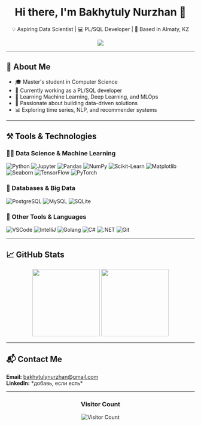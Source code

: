 <h1 align="center">Hi there, I'm Bakhytuly Nurzhan 👋</h1>
<p align="center">💡 Aspiring Data Scientist | 💻 PL/SQL Developer | 📍 Based in Almaty, KZ</p>
<p align="center">
  <img src="https://readme-typing-svg.herokuapp.com/?lines=Turning+data+into+insights.;Loving+Python,+AI,+and+ML!;&center=true&width=440&height=45">
</p>

---

## 🧠 About Me

- 🎓 Master's student in Computer Science
- 💼 Currently working as a PL/SQL developer
- 🌱 Learning Machine Learning, Deep Learning, and MLOps
- 🔭 Passionate about building data-driven solutions
- 📊 Exploring time series, NLP, and recommender systems

---

## ⚒️ Tools & Technologies

### 👨‍💻 Data Science & Machine Learning
![Python](https://img.shields.io/badge/Language-Python-informational?style=flat&logo=python&logoColor=white&color=2bbc8a)
![Jupyter](https://img.shields.io/badge/Tool-Jupyter-informational?style=flat&logo=jupyter&logoColor=white&color=2bbc8a)
![Pandas](https://img.shields.io/badge/Library-Pandas-informational?style=flat&logo=pandas&logoColor=white&color=2bbc8a)
![NumPy](https://img.shields.io/badge/Library-NumPy-informational?style=flat&logo=numpy&logoColor=white&color=2bbc8a)
![Scikit-Learn](https://img.shields.io/badge/Library-Scikit--Learn-informational?style=flat&logo=scikit-learn&logoColor=white&color=2bbc8a)
![Matplotlib](https://img.shields.io/badge/Library-Matplotlib-informational?style=flat&logo=matplotlib&logoColor=white&color=2bbc8a)
![Seaborn](https://img.shields.io/badge/Library-Seaborn-informational?style=flat&color=2bbc8a)
![TensorFlow](https://img.shields.io/badge/Framework-TensorFlow-informational?style=flat&logo=tensorflow&logoColor=white&color=2bbc8a)
![PyTorch](https://img.shields.io/badge/Framework-PyTorch-informational?style=flat&logo=pytorch&logoColor=white&color=2bbc8a)

### 💾 Databases & Big Data
![PostgreSQL](https://img.shields.io/badge/Database-PostgreSQL-informational?style=flat&logo=postgresql&logoColor=white&color=2bbc8a)
![MySQL](https://img.shields.io/badge/Database-MySQL-informational?style=flat&logo=mysql&logoColor=white&color=2bbc8a)
![SQLite](https://img.shields.io/badge/Database-SQLite-informational?style=flat&logo=sqlite&logoColor=white&color=2bbc8a)

### 🧰 Other Tools & Languages
![VSCode](https://img.shields.io/badge/Editor-VSCode-informational?style=flat&logo=visual-studio-code&logoColor=white&color=2bbc8a)
![IntelliJ](https://img.shields.io/badge/Editor-IntelliJ%20IDEA-informational?style=flat&logo=intellij-idea&logoColor=white&color=2bbc8a)
![Golang](https://img.shields.io/badge/Language-Golang-informational?style=flat&logo=go&logoColor=white&color=2bbc8a)
![C#](https://img.shields.io/badge/Language-C%23-informational?style=flat&logo=c-sharp&logoColor=white&color=2bbc8a)
![.NET](https://img.shields.io/badge/Framework-.NET-informational?style=flat&logo=dotnet&logoColor=white&color=2bbc8a)
![Git](https://img.shields.io/badge/VersionControl-Git-informational?style=flat&logo=git&logoColor=white&color=2bbc8a)

---

## 📈 GitHub Stats

<p align="center">
  <img height="180em" src="https://github-readme-stats.vercel.app/api?username=SameArray&show_icons=true&hide_border=true&theme=radical" />
  <img height="180em" src="https://github-readme-stats.vercel.app/api/top-langs/?username=SameArray&layout=compact&hide_border=true&theme=radical" />
</p>

---

## 📬 Contact Me

<p>
  <b>Email:</b> <a href="mailto:bakhytulynurzhan@gmail.com">bakhytulynurzhan@gmail.com</a><br>
  <b>LinkedIn:</b> *добавь, если есть*<br>
</p>

---

<div align="center">
    <h3>Visitor Count</h3>
    <p><img src="https://count.getloli.com/get/@SameArray?theme=asoul" alt="Visitor Count" /></p> 
</div>
